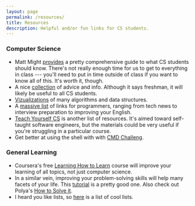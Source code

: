 ```yaml
---
layout: page
permalink: /resources/
title: Resources
description: Helpful and/or fun links for CS students.
---
```


### Computer Science

* Matt Might [provides](http://matt.might.net/articles/what-cs-majors-should-know/) a pretty comprehensive guide to what CS students
should know. There's not really enough time for us to get to
everything in class --- you'll need to put in time outside of class if
you want to know all of this. It's worth it, though.
* A nice [collection](https://github.com/nushackers/notes-to-cs-freshmen-from-the-future/blob/master/README.md) of advice and info. Although it says freshman,
it will likely be useful to all CS students.
* [Vizualizations](https://visualgo.net) of many algorithms and data structures.
* A [massive list](https://github.com/sdmg15/Best-websites-a-programmer-should-visit) of links for programmers, ranging from tech news
  to interview preparation to improving your English.
* [Teach Yourself CS](https://teachyourselfcs.com) is another list of resources. It's aimed
  toward self-taught software engineers, but the materials could be
  very useful if you're struggling in a particular course.
* Get better at using the shell with with [CMD Challeng](https://cmdchallenge.com/).  

### General Learning

* Coursera's free [Learning How to
  Learn](https://www.coursera.org/learn/learning-how-to-learn) course
  will improve your learning of all topics, not just computer science.
* In a similar vein, improving your problem-solving skills will help
  many facets of your life. This
  [tutorial](https://ryanstutorials.net/problem-solving-skills/) is a
  pretty good one. Also check out Polya's [How to Solve
  it](https://www.amazon.com/How-Solve-Mathematical-Princeton-Science/dp/069116407X).
* I heard you like lists, so [here](https://github.com/jnv/lists) is a list of cool lists.
